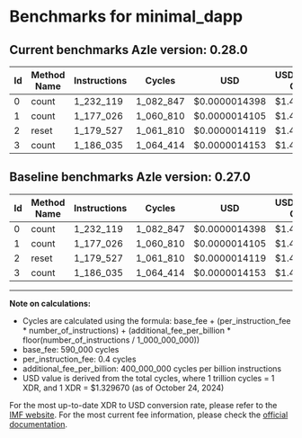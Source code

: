 # Benchmarks for minimal_dapp

## Current benchmarks Azle version: 0.28.0

| Id  | Method Name | Instructions | Cycles    | USD           | USD/Million Calls | Change                     |
| --- | ----------- | ------------ | --------- | ------------- | ----------------- | -------------------------- |
| 0   | count       | 1_232_119    | 1_082_847 | $0.0000014398 | $1.43             | <font color="red">0</font> |
| 1   | count       | 1_177_026    | 1_060_810 | $0.0000014105 | $1.41             | <font color="red">0</font> |
| 2   | reset       | 1_179_527    | 1_061_810 | $0.0000014119 | $1.41             | <font color="red">0</font> |
| 3   | count       | 1_186_035    | 1_064_414 | $0.0000014153 | $1.41             | <font color="red">0</font> |

## Baseline benchmarks Azle version: 0.27.0

| Id  | Method Name | Instructions | Cycles    | USD           | USD/Million Calls |
| --- | ----------- | ------------ | --------- | ------------- | ----------------- |
| 0   | count       | 1_232_119    | 1_082_847 | $0.0000014398 | $1.43             |
| 1   | count       | 1_177_026    | 1_060_810 | $0.0000014105 | $1.41             |
| 2   | reset       | 1_179_527    | 1_061_810 | $0.0000014119 | $1.41             |
| 3   | count       | 1_186_035    | 1_064_414 | $0.0000014153 | $1.41             |

---

**Note on calculations:**

- Cycles are calculated using the formula: base_fee + (per_instruction_fee \* number_of_instructions) + (additional_fee_per_billion \* floor(number_of_instructions / 1_000_000_000))
- base_fee: 590_000 cycles
- per_instruction_fee: 0.4 cycles
- additional_fee_per_billion: 400_000_000 cycles per billion instructions
- USD value is derived from the total cycles, where 1 trillion cycles = 1 XDR, and 1 XDR = $1.329670 (as of October 24, 2024)

For the most up-to-date XDR to USD conversion rate, please refer to the [IMF website](https://www.imf.org/external/np/fin/data/rms_sdrv.aspx).
For the most current fee information, please check the [official documentation](https://internetcomputer.org/docs/current/developer-docs/gas-cost#execution).
